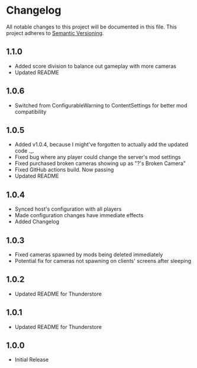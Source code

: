 # Changelog

All notable changes to this project will be documented in this file.
This project adheres to [Semantic Versioning](https://semver.org/spec/v2.0.0.html).

## 1.1.0
- Added score division to balance out gameplay with more cameras
- Updated README

## 1.0.6
- Switched from ConfigurableWarning to ContentSettings for better mod compatibility

## 1.0.5
- Added v1.0.4, because I might've forgotten to actually add the updated code ._.
- Fixed bug where any player could change the server's mod settings
- Fixed purchased broken cameras showing up as "?'s Broken Camera"
- Fixed GitHub actions build. Now passing
- Updated README

## 1.0.4
- Synced host's configuration with all players
- Made configuration changes have immediate effects
- Added Changelog

## 1.0.3
- Fixed cameras spawned by mods being deleted immediately
- Potential fix for cameras not spawning on clients' screens after sleeping

## 1.0.2
- Updated README for Thunderstore

## 1.0.1
- Updated README for Thunderstore

## 1.0.0
- Initial Release